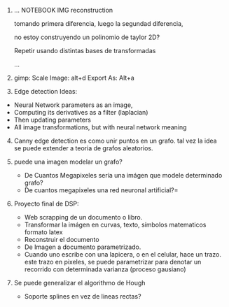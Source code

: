 1. ...
    NOTEBOOK IMG reconstruction

    tomando primera diferencia, 
    luego la segundad diferencia, 

    no estoy construyendo un polinomio de taylor 2D?

    Repetir usando distintas bases de transformadas

    ...
2. gimp: 
Scale Image: alt+d
Export As: Alt+a

3. Edge detection
Ideas:
- Neural Network parameters as an image,
- Computing its derivatives as a filter (laplacian)
- Then updating parameters
- All image transformations, but with neural network meaning

4. Canny edge detection es como unir puntos en un grafo.
   tal vez la idea se puede extender a teoria de grafos aleatorios.
   
5. puede una imagen modelar un grafo?
    - De Cuantos Megapixeles sería una imágen que modele determinado grafo?
    - De cuantos megapixeles una red neuronal artificial?=
6. Proyecto final de DSP:
    - Web scrapping de un documento o libro.
    - Transformar la imágen en curvas, texto, símbolos matematicos formato latex
    - Reconstruir el documento
    - De Imagen a documento parametrizado.
    - Cuando uno escribe con una lapicera, o en el celular, hace un trazo.
        este trazo en pixeles, se puede parametrizar para denotar un recorrido con determinada
        varianza (proceso gausiano)

7. Se puede generalizar el algorithmo de Hough 
    - Soporte splines en vez de lineas rectas?
